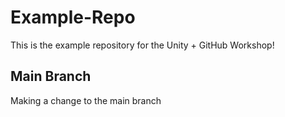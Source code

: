 # Example-Repo
This is the example repository for the Unity + GitHub Workshop!

## Main Branch
Making a change to the main branch
